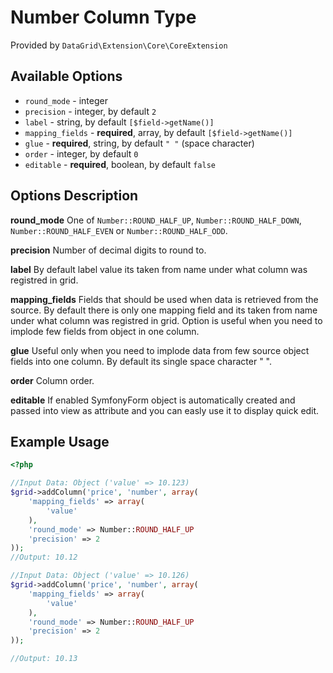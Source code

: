 # Number Column Type #

Provided by ``DataGrid\Extension\Core\CoreExtension``

## Available Options ##

* ``round_mode`` - integer
* ``precision`` - integer, by default ``2`` 
* ``label`` - string, by default ``[$field->getName()]``
* ``mapping_fields`` - **required**, array, by default ``[$field->getName()]``
* ``glue`` - **required**, string, by default ``" "`` (space character)
* ``order`` - integer, by default ``0``
* ``editable`` - **required**, boolean, by default ``false``

## Options Description ##

**round_mode** One of ``Number::ROUND_HALF_UP``, ``Number::ROUND_HALF_DOWN``, ``Number::ROUND_HALF_EVEN`` or ``Number::ROUND_HALF_ODD``.

**precision** Number of decimal digits to round to. 

**label** By default label value its taken from name under what column was registred in grid. 

**mapping_fields** Fields that should be used when data is retrieved from the source. By default there is only one mapping 
field and its taken from name under what column was registred in grid. 
Option is useful when you need to implode few fields from object in one column. 

**glue** Useful only when you need to implode data from few source object fields into one column. By default its single space character " ".

**order** Column order.

**editable** If enabled SymfonyForm object is automatically created and passed into view as attribute and you can easly use it to display quick edit.
 
## Example Usage ##

``` php
<?php

//Input Data: Object ('value' => 10.123)
$grid->addColumn('price', 'number', array(
    'mapping_fields' => array(
        'value'
    ),
    'round_mode' => Number::ROUND_HALF_UP
    'precision' => 2
));
//Output: 10.12

//Input Data: Object ('value' => 10.126)
$grid->addColumn('price', 'number', array(
    'mapping_fields' => array(
        'value'
    ),
    'round_mode' => Number::ROUND_HALF_UP
    'precision' => 2
));

//Output: 10.13
```
